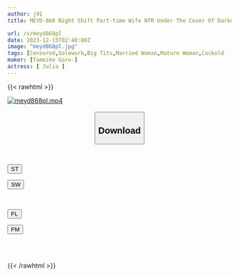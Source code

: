 ```yaml
---
author: j91
title: MEYD-868 Night Shift Part-time Wife NTR Under The Cover Of Darkness, A Married Woman Drowns In An Affair... JULIA

url: /v/meyd868pl
date: 2023-12-15T02:40:00Z
image: "meyd868pl.jpg"
tags: [Censored,Solowork,Big Tits,Married Woman,Mature Woman,Cuckold	 ]
maker: [Tameike Goro-]
actress: [ Julia ]
---
```



{{< rawhtml >}}

<div class="video" data-videoid="46D0lg3y7dTKPVv">
    <a href="javascript:;">
        <img src="/v/meyd868pl/meyd868pl.jpg" width="WIDTH" height="HEIGHT" alt="meyd868pl.mp4" loading="lazy">
    </a>
</div>

<script type="text/javascript" src="https://j91.asia/asset/on-demand-st.js"></script>

<br>
  <link rel="stylesheet" href="https://j91.asia/asset/bs5.css">
  
  <center>
  <button class="btn btn-primary" type="button" data-bs-toggle="collapse" data-bs-target=".multi-collapse" aria-expanded="false" aria-controls="multiCollapseExample1 multiCollapseExample2"><h2>Download</h2></button></center>
</p>
<div class="row">
  <div class="col">
    <div class="collapse multi-collapse" id="multiCollapseExample1">
      <div class="card card-body">
	      	      <br>
<div class="buttons">  
<p><a href="https://streamtape.to/v/46D0lg3y7dTKPVv" target="_blank"><button class="btn-hover color-3"><i class="fa fa-download"></i> ST</button></a></p>
<p><a href="https://flaswish.com/zl2i94802l9p" target="_blank"><button class="btn-hover color-2"><i class="fa fa-download"></i> SW</button></a></p></div>
    </div>
  </div>
</div>
  <div class="col">
    <div class="collapse multi-collapse" id="multiCollapseExample2">
      <div class="card card-body">
	      <br>
<div class="buttons">
<p><a href="javascript:;" target="_blank"><button class="btn-hover color-9"><i class="fa fa-download"></i> FL</button></a></p>
<p><a href="javascript:;" target="_blank"><button class="btn-hover color-8"><i class="fa fa-download"></i> FM</button></a></p></div>
<br><br>
      </div>
    </div>
  </div>
</div>

{{< /rawhtml >}}
